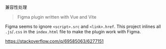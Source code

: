 兼容性处理
> Figma plugin written with Vue and Vite

Figma seems to ignore `<script>.src` and `<link>.href`. This project inlines all `.js`/`.css` in the `index.html` file to make the plugin work with Figma.

https://stackoverflow.com/q/69585063/6277151
